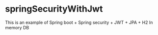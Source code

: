 # springSecurityWithJwt
This is an example of Spring boot + Spring security + JWT + JPA + H2 In memory DB
